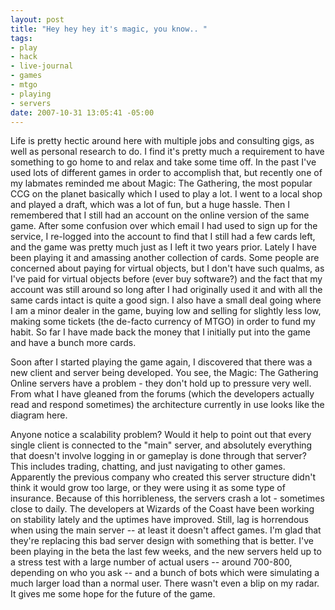```yaml
--- 
layout: post
title: "Hey hey hey it's magic, you know.. "
tags: 
- play
- hack
- live-journal
- games
- mtgo
- playing
- servers
date: 2007-10-31 13:05:41 -05:00
---
```

Life is pretty hectic around here with multiple jobs and consulting gigs, as well as personal research to do.  I find it's pretty much a requirement to have something to go home to and relax and take some time off.  In the past I've used lots of different games in order to accomplish that, but recently one of my labmates reminded me about Magic: The Gathering, the most popular CCG on the planet basically which I used to play a lot.  I went to a local shop and played a draft, which was a lot of fun, but a huge hassle.   Then I remembered that I still had an account on the online version of the same game.  After some confusion over which email I had used to sign up for the service, I re-logged into the account to find that I still had a few cards left, and the game was pretty much just as I left it two years prior.  Lately I have been playing it and amassing another collection of cards.  Some people are concerned about paying for virtual objects, but I don't have such qualms, as I've paid for virtual objects before (ever buy software?) and the fact that my account was still around so long after I had originally used it and with all the same cards intact is quite a good sign.   I also have a small deal going where I am a minor dealer in the game, buying low and selling for slightly less low, making some tickets (the de-facto currency of MTGO) in order to fund my habit.   So far I have made back the money that I initially put into the game and have a bunch more cards.

Soon after I started playing the game again, I discovered that there was a new client and server being developed.  You see, the Magic: The Gathering Online servers have a problem - they don't hold up to pressure very well.  From what I have gleaned from the forums (which the developers actually read and respond sometimes) the architecture currently in use looks like the diagram here.
<!-- s9ymdb:24 --><img class="alignright" style="float: right; border: 0px; padding-left: 5px; padding-right: 5px;" src="/wp-content/uploads/diagrams/mtgoservers.png" alt="" />
Anyone notice a scalability problem?  Would it help to point out that every single client is connected to the "main" server, and absolutely everything that doesn't involve logging in or gameplay is done through that server?   This includes trading, chatting, and just navigating to other games.  Apparently the previous company who created this server structure didn't think it would grow too large, or they were using it as some type of insurance.  Because of this horribleness, the servers crash a lot - sometimes close to daily.  The developers at Wizards of the Coast have been working on stability lately and the uptimes have improved.   Still, lag is horrendous when using the main server -- at least it doesn't affect games.  I'm glad that they're replacing this bad server design with something that is better.  I've been playing in the beta the last few weeks, and the new servers held up to a stress test with a large number of actual users -- around 700-800, depending on who you ask -- and a bunch of bots which were simulating a much larger load than a normal user.  There wasn't even a blip on my radar.  It gives me some hope for the future of the game.
